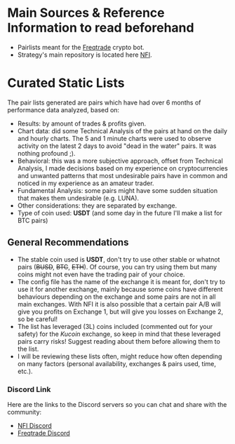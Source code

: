 # Main Sources & Reference Information to read beforehand
- Pairlists meant for the [Freqtrade](https://www.freqtrade.io) crypto bot.
- Strategy's main repository is located here [NFI](https://github.com/iterativv/NostalgiaForInfinity).

# Curated Static Lists

The pair lists generated are pairs which have had over 6 months of performance data analyzed, based on:

- Results: by amount of trades & profits given.
- Chart data: did some Technical Analysis of the pairs at hand on the daily and hourly charts. The 5 and 1 minute charts were used to observe activity on the latest 2 days to avoid "dead in the water" pairs. It was nothing profound ;).
- Behavioral: this was a more subjective approach, offset from Technical Analysis, I made decisions based on my experience on cryptocurrencies and unwanted patterns that most undesirable pairs have in common and noticed in my experience as an amateur trader.
- Fundamental Analysis: some pairs might have some sudden situation that makes them undesirable (e.g. LUNA).
- Other considerations: they are separated by exchange.
- Type of coin used: **USDT** (and some day in the future I'll make a list for BTC pairs)

## General Recommendations

 - The stable coin used is **USDT**, don't try to use other stable or whatnot pairs (~~BUSD~~, ~~BTC~~, ~~ETH~~). Of course, you can try using them but many coins might not even have the trading pair of your choice.
 - The config file has the name of the exchange it is meant for, don't try to use it for another exchange, mainly because some coins have different behaviours depending on the exchange and some pairs are not in all main exchanges. With NFI it is also possible that a certain pair A/B will give you profits on Exchange 1, but will give you losses on Exchange 2, so be careful!
- The list has leveraged (3L) coins included (commented out for your safety) for the *Kucoin* exchange, so keep in mind that these leveraged pairs carry risks! Suggest reading about them before allowing them to the list.
- I will be reviewing these lists often, might reduce how often depending on many factors (personal availability, exchanges & pairs used, time, etc.).

### Discord Link

Here are the links to the Discord servers so you can chat and share with the community:

* [NFI Discord](https://discord.gg/DeAmv3btxQ)
* [Freqtrade Discord](https://discord.gg/YSVV29g2AD)
